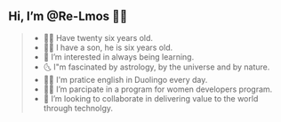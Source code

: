 ##  Hi, I’m @Re-Lmos 🙋‍♀️  
> - 🧘‍♀️ Have twenty six years old. 
> - 👩‍🎓  I have a son, he is six years old. 
> - 👀 I’m interested in always being learning.
> - 🌜 I"m fascinated by astrology, by the universe and by nature.
> - 🏋️‍♀️  I'm pratice english in Duolingo every day.
> - 👩‍💼 I’m parcipate in a program for women developers program.
> - 🌱 I’m looking to collaborate in delivering value to the world through technolgy.


<!---
Re-Lmos/Re-Lmos is a ✨ special ✨ repository because its `README.md` (this file) appears on your GitHub profile.
You can click the Preview link to take a look at your changes.
--->
